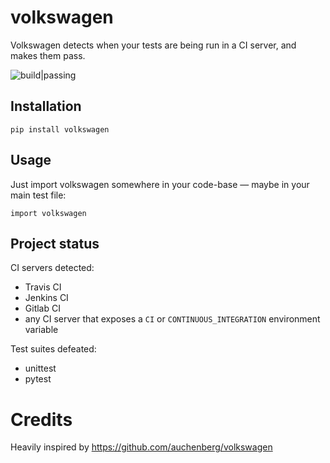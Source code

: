 # volkswagen

Volkswagen detects when your tests are being run in a CI server, and makes them pass.

![build|passing](https://raster.shields.io/badge/build-passing-success.png)

## Installation

    pip install volkswagen

## Usage

Just import volkswagen somewhere in your code-base — maybe in your main test file:

    import volkswagen

## Project status

CI servers detected:

- Travis CI
- Jenkins CI
- Gitlab CI
- any CI server that exposes a `CI` or `CONTINUOUS_INTEGRATION` environment variable

Test suites defeated:

- unittest
- pytest

# Credits

Heavily inspired by https://github.com/auchenberg/volkswagen
